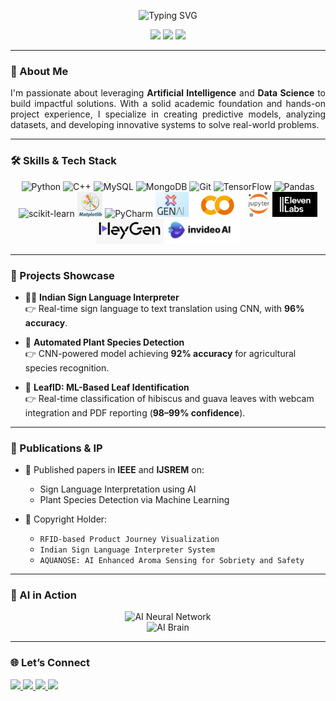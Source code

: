 <!-- Typing Animation Header -->
<p align="center">
  <img src="https://readme-typing-svg.herokuapp.com?font=Fira+Code&size=22&duration=3000&pause=1000&color=1D4ED8&center=true&vCenter=true&width=800&lines=Soham+Nilesh+Vaidya+-+ML+Developer+%26+Researcher;Crafting+the+future+with+Machine+Learning" alt="Typing SVG">
</p>

<p align="center">
  <img src="https://img.shields.io/badge/Machine%20Learning-Expert-brightgreen?style=for-the-badge&logo=scikit-learn&logoColor=white" />
  <img src="https://img.shields.io/badge/Data%20Science-Professional-blue?style=for-the-badge&logo=pandas&logoColor=white" />
  <img src="https://img.shields.io/badge/Generative%20AI-Creative-purple?style=for-the-badge&logo=openai&logoColor=white" />
</p>

---

### 🧠 About Me  
<p align="justify">
I'm passionate about leveraging <strong>Artificial Intelligence</strong> and <strong>Data Science</strong> to build impactful solutions. With a solid academic foundation and hands-on project experience, I specialize in creating predictive models, analyzing datasets, and developing innovative systems to solve real-world problems.
</p>

---

### 🛠️ Skills & Tech Stack

<div align="center">

  <!-- Programming Languages -->
  <img src="https://cdn.jsdelivr.net/gh/devicons/devicon/icons/python/python-original.svg" height="40" alt="Python"/>
  <img src="https://cdn.jsdelivr.net/gh/devicons/devicon/icons/cplusplus/cplusplus-original.svg" height="40" alt="C++"/>
  <img src="https://cdn.jsdelivr.net/gh/devicons/devicon/icons/mysql/mysql-original.svg" height="40" alt="MySQL"/>
  <img src="https://cdn.jsdelivr.net/gh/devicons/devicon/icons/mongodb/mongodb-original.svg" height="40" alt="MongoDB"/>
  <img src="https://cdn.jsdelivr.net/gh/devicons/devicon/icons/git/git-original.svg" height="40" alt="Git"/>

  <!-- ML & Data -->
  <img src="https://cdn.jsdelivr.net/gh/devicons/devicon/icons/tensorflow/tensorflow-original.svg" height="40" alt="TensorFlow"/>
  <img src="https://cdn.jsdelivr.net/gh/devicons/devicon/icons/pandas/pandas-original.svg" height="40" alt="Pandas"/>
  <img src="https://upload.wikimedia.org/wikipedia/commons/thumb/0/05/Scikit_learn_logo_small.svg/512px-Scikit_learn_logo_small.svg.png" height="40" alt="scikit-learn"/>
  <img src="matplotlogo.png" height="40" alt="Matplotlib"/>

  <!-- IDEs & Tools -->
  <img src="https://cdn.jsdelivr.net/gh/devicons/devicon/icons/pycharm/pycharm-original.svg" height="40" alt="PyCharm"/>

  <!-- Generative AI & Media Tools -->
  <img src="Genai_logo.png" height="40" alt="GenAI"/>
  <img src="co.png" height="40" alt="Copilot"/>
  <img src="j1.png" height="40" alt="Jasper AI"/>
  <img src="11 labs.png" height="40" alt="Eleven Labs"/>
  <img src="heyGen.png" height="40" alt="Heygen"/>
  <img src="invideo ai.png" height="40" alt="Invideo AI"/>

</div>

---

### 🚀 Projects Showcase  

- 🧏‍♂️ **Indian Sign Language Interpreter**  
  <span>&#x1F449;</span> Real-time sign language to text translation using CNN, with **96% accuracy**.

- 🌿 **Automated Plant Species Detection**  
  <span>&#x1F449;</span> CNN-powered model achieving **92% accuracy** for agricultural species recognition.

- 🍃 **LeafID: ML-Based Leaf Identification**  
  <span>&#x1F449;</span> Real-time classification of hibiscus and guava leaves with webcam integration and PDF reporting (**98–99% confidence**).

---

### 📝 Publications & IP  

- 📘 Published papers in **IEEE** and **IJSREM** on:
  - Sign Language Interpretation using AI
  - Plant Species Detection via Machine Learning

- 🧾 Copyright Holder:
  - `RFID-based Product Journey Visualization`
  - `Indian Sign Language Interpreter System`
  - `AQUANOSE: AI Enhanced Aroma Sensing for Sobriety and Safety`

---


### 🧠 AI in Action

<div align="center">
  <img src="https://media.giphy.com/media/oe33xf3B50fsc/giphy.gif" width="280" alt="AI Neural Network"/>
</div>
<div align="center">
  <img src="https://media.giphy.com/media/XAxylRMCdpbEWUAvr8/giphy.gif" width="280" alt="AI Brain"/>
</div>




---

### 🌐 Let’s Connect  

<p align="left">
  <a href="mailto:sohamvaidya333@gmail.com">
    <img src="https://img.shields.io/static/v1?message=Gmail&logo=gmail&label=&color=D14836&logoColor=white&labelColor=&style=for-the-badge" height="35" />
  </a>
  <a href="https://www.linkedin.com/in/soham-vaidya-b31b21224/">
    <img src="https://img.shields.io/static/v1?message=LinkedIn&logo=linkedin&label=&color=0077B5&logoColor=white&labelColor=&style=for-the-badge" height="35" />
  </a>
  <a href="https://github.com/SohamVaidya12">
    <img src="https://img.shields.io/static/v1?message=GitHub&logo=github&label=&color=181717&logoColor=white&labelColor=&style=for-the-badge" height="35" />
  </a>
  <a href="https://www.kaggle.com/sohamvaidya1627">
    <img src="https://img.shields.io/static/v1?message=Kaggle&logo=kaggle&label=&color=20BEFF&logoColor=white&labelColor=&style=for-the-badge" height="35" />
  </a>
</p>



